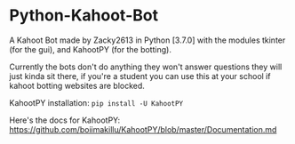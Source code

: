 # Python-Kahoot-Bot
A Kahoot Bot made by Zacky2613 in Python [3.7.0] with the modules tkinter (for the gui), and KahootPY (for the botting).

Currently the bots don't do anything they won't answer questions they will just kinda sit there, if you're a student you can use this at your school if kahoot botting websites are blocked.


KahootPY installation: `pip install -U KahootPY`

Here's the docs for KahootPY: https://github.com/boiimakillu/KahootPY/blob/master/Documentation.md
